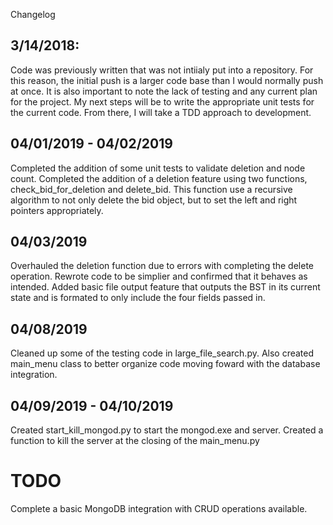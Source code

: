 Changelog

## 3/14/2018:
Code was previously written that was not intiialy put into a repository.
For this reason, the initial push is a larger code base than I would normally push at once.
It is also important to note the lack of testing and any current plan for the project.
My next steps will be to write the appropriate unit tests for the current code.
From there, I will take a TDD approach to development.

## 04/01/2019 - 04/02/2019
Completed the addition of some unit tests to validate deletion and node count. Completed the addition of a deletion feature using two functions, check_bid_for_deletion and delete_bid. This function use a recursive algorithm to not only delete the bid object, but to set the left and right pointers appropriately.

## 04/03/2019
Overhauled the deletion function due to errors with completing the delete operation. Rewrote code to be simplier and confirmed that it behaves as intended. Added basic file output feature that outputs the BST in its current state and is formated to only include the four fields passed in.

## 04/08/2019
Cleaned up some of the testing code in large_file_search.py. Also created main_menu class to better organize code moving foward with the database integration.

## 04/09/2019 - 04/10/2019
Created start_kill_mongod.py to start the mongod.exe and server. Created a function to kill the server at the closing of the main_menu.py

# TODO
Complete a basic MongoDB integration with CRUD operations available.
